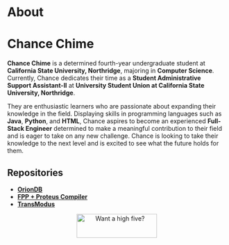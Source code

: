 # About
# Chance Chime

**Chance Chime** is a determined fourth-year undergraduate student at **California State University, Northridge**, majoring in **Computer Science**. Currently, Chance dedicates their time as a **Student Administrative Support Assistant-II** at **University Student Union at California State University, Northridge**. 

They are enthusiastic learners who are passionate about expanding their knowledge in the field. Displaying skills in programming languages such as **Java**, **Python**, and **HTML**, Chance aspires to become an experienced **Full-Stack Engineer** determined to make a meaningful contribution to their field and is eager to take on any new challenge. Chance is looking to take their knowledge to the next level and is excited to see what the future holds for them.

## Repositories

- [**OrionDB**](https://github.com/chancechime/OrionDB)
- [**FPP + Proteus Compiler**](https://github.com/AlbertoSantana0/ProteusFPP)
- [**TransModus**](https://github.com/TheRealEngineers/TransModus)

<div align="center">
<a href="https://www.buymeacoffee.com/chancechime"><img src="https://cdn.buymeacoffee.com/buttons/v2/default-yellow.png" height="55px" width="185px" alt="Want a high five?"></a>
</div>
